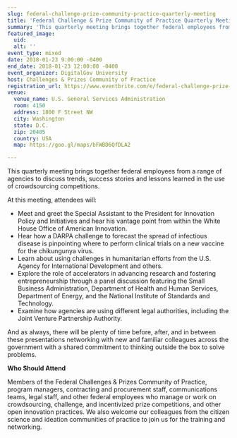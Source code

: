 ```yaml
---
slug: federal-challenge-prize-community-practice-quarterly-meeting
title: 'Federal Challenge & Prize Community of Practice Quarterly Meeting'
summary: 'This quarterly meeting brings together federal employees from a range of agencies to discuss trends, success stories and lessons learned in the use of crowdsourcing competitions&#46;'
featured_image: 
  uid: 
  alt: ''
event_type: mixed
date: 2018-01-23 9:00:00 -0400
end_date: 2018-01-23 12:00:00 -0400
event_organizer: DigitalGov University
host: Challenges & Prizes Community of Practice
registration_url: https://www.eventbrite.com/e/federal-challenge-prize-community-of-practice-quarterly-meeting-registration-41463270759
venue: 
  venue_name: U.S. General Services Administration
  room: 4150
  address: 1800 F Street NW
  city: Washington
  state: D.C.
  zip: 20405
  country: USA
  map: https://goo.gl/maps/bFWBD6QfDLA2

---
```


This quarterly meeting brings together federal employees from a range of agencies to discuss trends, success stories and lessons learned in the use of crowdsourcing competitions.

At this meeting, attendees will:

- Meet and greet the Special Assistant to the President for Innovation Policy and Initiatives and hear his vantage point from within the White House Office of American Innovation.
- Hear how a DARPA challenge to forecast the spread of infectious disease is pinpointing where to perform clinical trials on a new vaccine for the chikungunya virus.
- Learn about using challenges in humanitarian efforts from the U.S. Agency for International Development and others.
- Explore the role of accelerators in advancing research and fostering entrepreneurship through a panel discussion featuring the Small Business Administration, Department of Health and Human Services, Department of Energy, and the National Institute of Standards and Technology.
- Examine how agencies are using different legal authorities, including the Joint Venture Partnership Authority.

And as always, there will be plenty of time before, after, and in between these presentations networking with new and familiar colleagues across the government with a shared commitment to thinking outside the box to solve problems.

**Who Should Attend**

Members of the Federal Challenges & Prizes Community of Practice, program managers, contracting and procurement staff, communications teams, legal staff, and other federal employees who manage or work on crowdsourcing, challenge, and incentivized prize competitions, and other open innovation practices. We also welcome our colleagues from the citizen science and ideation communities of practice to join us for the training and networking.
